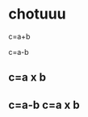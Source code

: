 # chotuuu
c=a+b

c=a-b

c=a x b
---------------------------------------------------------
c=a-b
c=a x b
---------------------------------------------------------

